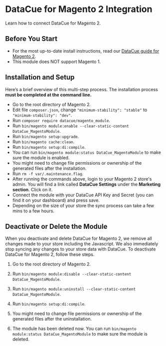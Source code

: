 # DataCue for Magento 2 Integration

Learn how to connect DataCue for Magento 2.

## Before You Start

- For the most up-to-date install instructions, read our [DataCue guide for Magento 2](https://help.datacue.co/magento/installation.html).
- This module does NOT support Magento 1.

## Installation and Setup

Here’s a brief overview of this multi-step process. The installation process **must be completed at the command line.**

- Go to the root directory of Magento 2.
- Edit file `composer.json`, change `"minimum-stability": "stable"` to `"minimum-stability": "dev"`.
- Run `composer require datacue/magento_module`.
- Run `bin/magento module:enable --clear-static-content DataCue_MagentoModule`.
- Run `bin/magento setup:upgrade`.
- Run `bin/magento cache:clean`.
- Run `bin/magento setup:di:compile`.
- You can run `bin/magento module:status DataCue_MagentoModule` to make sure the module is enabled.
- You might need to change file permissions or ownership of the generated files after the installation.
- Run `rm -f var/.maintenance.flag`.
- After running the commands above, login to your Magento 2 store's admin. You will find a link called **DataCue Settings** under the **Marketing section**. Click on it.
- Connect the module with your DataCue API Key and Secret (you can find it on your dashboard) and press save.
- Depending on the size of your store the sync process can take a few mins to a few hours.

## Deactivate or Delete the Module

When you deactivate and delete DataCue for Magento 2, we remove all changes made to your store including the Javascript. We also immediately stop syncing any changes to your store data with DataCue.
To deactivate DataCue for Magento 2, follow these steps.

1. Go to the root directory of Magento 2.

2. Run `bin/magento module:disable --clear-static-content DataCue_MagentoModule`.

3. Run `bin/magento module:uninstall --clear-static-content DataCue_MagentoModule`.

4. Run `bin/magento setup:di:compile`.

5. You might need to change file permissions or ownership of the generated files after the uninstallation.

6. The module has been deleted now. You can run `bin/magento module:status DataCue_MagentoModule` to make sure the module is deleted.
